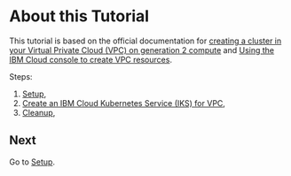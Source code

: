 # About this Tutorial

This tutorial is based on the official documentation for [creating a cluster in your Virtual Private Cloud (VPC) on generation 2 compute](https://cloud.ibm.com/docs/containers?topic=containers-vpc_ks_tutorial) and [Using the IBM Cloud console to create VPC resources](https://cloud.ibm.com/docs/vpc?topic=vpc-creating-a-vpc-using-the-ibm-cloud-console).

Steps:

1. [Setup](1_setup.md),
1. [Create an IBM Cloud Kubernetes Service (IKS) for VPC](2_create_iks_for_vpc.md),
1. [Cleanup](3_cleanup.md),

## Next

Go to [Setup](1_setup.md).
